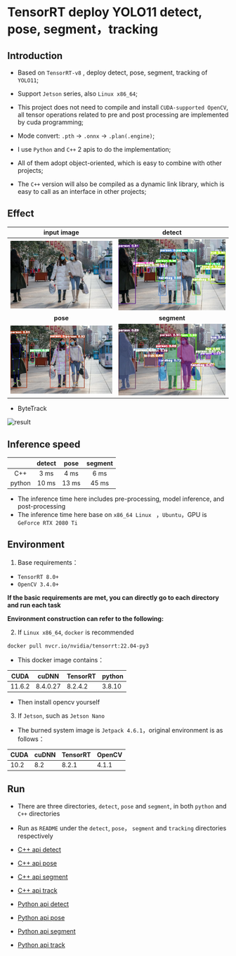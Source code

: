 # TensorRT deploy YOLO11 detect, pose, segment，tracking

## Introduction

- Based on `TensorRT-v8` , deploy detect, pose, segment, tracking of `YOLO11`;

- Support `Jetson` series, also `Linux x86_64`;
- This project does not need to compile and install `CUDA-supported OpenCV`, all tensor operations related to pre and post processing are implemented by cuda programming;
- Mode convert: `.pth` -> `.onnx` -> `.plan(.engine)`;

- I use `Python` and `C++` 2 apis to do the implementation;
- All of them adopt object-oriented, which is easy to combine with other projects;
- The `C++` version will also be compiled as a dynamic link library, which is easy to call as an interface in other projects; 

## Effect

|            input image            |                detect                 |
| :-------------------------------: | :-----------------------------------: |
|      ![004](assets/005.jpeg)      | ![004_detect](assets/005_detect.jpeg) |
|             **pose**              |              **segment**              |
| ![004_pose](assets/005_pose.jpeg) |    ![004_seg](assets/005_seg.jpeg)    |

- ByteTrack

![result](./assets/result.gif)

## Inference speed

|        | detect | pose  | segment |
| :----: | :----: | :---: | :-----: |
|  C++   |  3 ms  | 4 ms  |  6 ms   |
| python | 10 ms  | 13 ms |  45 ms  |

- The inference time here includes pre-processing, model inference, and post-processing
- The inference time here base on `x86_64 Linux ` ，`Ubuntu`，GPU is `GeForce RTX 2080 Ti`

## Environment

1. Base requirements：

- `TensorRT 8.0+`
- `OpenCV 3.4.0+`

**If the basic requirements are met, you can directly go to each directory and run each task**

**Environment construction can refer to the following:**

2. If  `Linux x86_64`, `docker` is recommended 

```bash
docker pull nvcr.io/nvidia/tensorrt:22.04-py3
```

- This docker image contains：

| CUDA   | cuDNN    | TensorRT | python |
| ------ | -------- | -------- | ------ |
| 11.6.2 | 8.4.0.27 | 8.2.4.2  | 3.8.10 |

- Then install opencv yourself 

3. If `Jetson`, such as `Jetson Nano`

- The burned system image is `Jetpack 4.6.1`，original environment is as follows：

| CUDA | cuDNN | TensorRT | OpenCV |
| ---- | ----- | -------- | ------ |
| 10.2 | 8.2   | 8.2.1    | 4.1.1  |

## Run

- There are three directories, `detect`, `pose` and `segment`, in both `python` and `C++` directories 
- Run as `README` under the `detect`, `pose`， `segment` and `tracking` directories respectively 

- [C++ api detect](https://github.com/emptysoal/TensorRT-YOLO11/tree/main/C%2B%2B/detect)
- [C++ api pose](https://github.com/emptysoal/TensorRT-YOLO11/tree/main/C%2B%2B/pose)
- [C++ api segment](https://github.com/emptysoal/TensorRT-YOLO11/tree/main/C%2B%2B/segment)
- [C++ api track](https://github.com/emptysoal/TensorRT-YOLO11/tree/main/C%2B%2B/)
- [Python api detect](https://github.com/emptysoal/TensorRT-YOLO11/tree/main/python/detect)
- [Python api pose](https://github.com/emptysoal/TensorRT-YOLO11/tree/main/python/pose)
- [Python api segment](https://github.com/emptysoal/TensorRT-YOLO11/tree/main/python/segment)
- [Python api track](https://github.com/emptysoal/TensorRT-YOLO11/tree/main/python)
